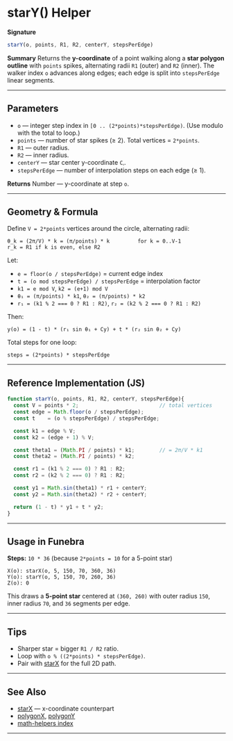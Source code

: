 # starY() Helper

**Signature**

```js
starY(o, points, R1, R2, centerY, stepsPerEdge)
```

**Summary**
Returns the **y-coordinate** of a point walking along a **star polygon outline** with `points` spikes, alternating radii `R1` (outer) and `R2` (inner).
The walker index `o` advances along edges; each edge is split into `stepsPerEdge` linear segments.

---

## Parameters

* `o` — integer step index in `[0 .. (2*points)*stepsPerEdge)`. (Use modulo with the total to loop.)
* `points` — number of star spikes (≥ 2). Total vertices = `2*points`.
* `R1` — outer radius.
* `R2` — inner radius.
* `centerY` — star center y-coordinate `Cᵧ`.
* `stepsPerEdge` — number of interpolation steps on each edge (≥ 1).

**Returns**
Number — y-coordinate at step `o`.

---

## Geometry & Formula

Define `V = 2*points` vertices around the circle, alternating radii:

```
θ_k = (2π/V) * k = (π/points) * k         for k = 0..V-1
r_k = R1 if k is even, else R2
```

Let:

* `e = floor(o / stepsPerEdge)` = current edge index
* `t = (o mod stepsPerEdge) / stepsPerEdge` = interpolation factor
* `k1 = e mod V`, `k2 = (e+1) mod V`
* `θ₁ = (π/points) * k1`, `θ₂ = (π/points) * k2`
* `r₁ = (k1 % 2 === 0 ? R1 : R2)`, `r₂ = (k2 % 2 === 0 ? R1 : R2)`

Then:

```
y(o) = (1 - t) * (r₁ sin θ₁ + Cy) + t * (r₂ sin θ₂ + Cy)
```

Total steps for one loop:

```
steps = (2*points) * stepsPerEdge
```

---

## Reference Implementation (JS)

```js
function starY(o, points, R1, R2, centerY, stepsPerEdge){
  const V = points * 2;                          // total vertices
  const edge = Math.floor(o / stepsPerEdge);
  const t    = (o % stepsPerEdge) / stepsPerEdge;

  const k1 = edge % V;
  const k2 = (edge + 1) % V;

  const theta1 = (Math.PI / points) * k1;        // = 2π/V * k1
  const theta2 = (Math.PI / points) * k2;

  const r1 = (k1 % 2 === 0) ? R1 : R2;
  const r2 = (k2 % 2 === 0) ? R1 : R2;

  const y1 = Math.sin(theta1) * r1 + centerY;
  const y2 = Math.sin(theta2) * r2 + centerY;

  return (1 - t) * y1 + t * y2;
}
```

---

## Usage in Funebra

**Steps:** `10 * 36` (because `2*points = 10` for a 5-point star)

```
X(o): starX(o, 5, 150, 70, 360, 36)
Y(o): starY(o, 5, 150, 70, 260, 36)
Z(o): 0
```

This draws a **5-point star** centered at `(360, 260)` with outer radius `150`, inner radius `70`, and `36` segments per edge.

---

## Tips

* Sharper star = bigger `R1 / R2` ratio.
* Loop with `o % ((2*points) * stepsPerEdge)`.
* Pair with [starX](starX.md) for the full 2D path.

---

## See Also

* [starX](starX.md) — x-coordinate counterpart
* [polygonX](polygonX.md), [polygonY](polygonY.md)
* [math-helpers index](../math-helpers.md)

---
